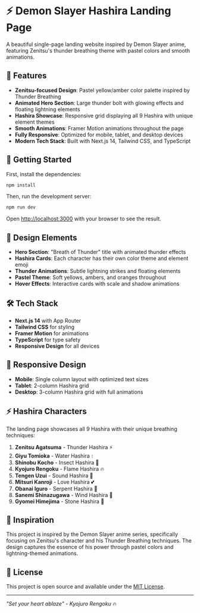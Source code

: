 # ⚡ Demon Slayer Hashira Landing Page

A beautiful single-page landing website inspired by Demon Slayer anime, featuring Zenitsu's thunder breathing theme with pastel colors and smooth animations.

## 🌟 Features

- **Zenitsu-focused Design**: Pastel yellow/amber color palette inspired by Thunder Breathing
- **Animated Hero Section**: Large thunder bolt with glowing effects and floating lightning elements
- **Hashira Showcase**: Responsive grid displaying all 9 Hashira with unique element themes
- **Smooth Animations**: Framer Motion animations throughout the page
- **Fully Responsive**: Optimized for mobile, tablet, and desktop devices
- **Modern Tech Stack**: Built with Next.js 14, Tailwind CSS, and TypeScript

## 🚀 Getting Started

First, install the dependencies:

```bash
npm install
```

Then, run the development server:

```bash
npm run dev
```

Open [http://localhost:3000](http://localhost:3000) with your browser to see the result.

## 🎨 Design Elements

- **Hero Section**: "Breath of Thunder" title with animated thunder effects
- **Hashira Cards**: Each character has their own color theme and element emoji
- **Thunder Animations**: Subtle lightning strikes and floating elements
- **Pastel Theme**: Soft yellows, ambers, and oranges throughout
- **Hover Effects**: Interactive cards with scale and shadow animations

## 🛠️ Tech Stack

- **Next.js 14** with App Router
- **Tailwind CSS** for styling
- **Framer Motion** for animations
- **TypeScript** for type safety
- **Responsive Design** for all devices

## 📱 Responsive Design

- **Mobile**: Single column layout with optimized text sizes
- **Tablet**: 2-column Hashira grid
- **Desktop**: 3-column Hashira grid with full animations

## ⚡ Hashira Characters

The landing page showcases all 9 Hashira with their unique breathing techniques:

1. **Zenitsu Agatsuma** - Thunder Hashira ⚡
2. **Giyu Tomioka** - Water Hashira 💧
3. **Shinobu Kocho** - Insect Hashira 🦋
4. **Kyojuro Rengoku** - Flame Hashira 🔥
5. **Tengen Uzui** - Sound Hashira 🎵
6. **Mitsuri Kanroji** - Love Hashira 💕
7. **Obanai Iguro** - Serpent Hashira 🐍
8. **Sanemi Shinazugawa** - Wind Hashira 💨
9. **Gyomei Himejima** - Stone Hashira 🗿

## 🎯 Inspiration

This project is inspired by the Demon Slayer anime series, specifically focusing on Zenitsu's character and his Thunder Breathing techniques. The design captures the essence of his power through pastel colors and lightning-themed animations.

## 📄 License

This project is open source and available under the [MIT License](LICENSE).

---

*"Set your heart ablaze" - Kyojuro Rengoku* 🔥